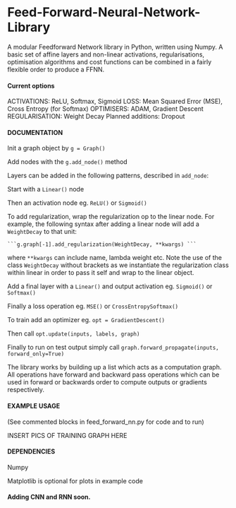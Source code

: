 # Feed-Forward-Neural-Network-Library

A modular Feedforward Network library in Python, written using Numpy. A basic set of affine layers and non-linear activations, regularisations, optimisation algorithms and cost functions can be combined in a fairly flexible order to produce a FFNN.

#### Current options

ACTIVATIONS: ReLU, Softmax, Sigmoid
LOSS: Mean Squared Error (MSE), Cross Entropy (for Softmax)
OPTIMISERS: ADAM, Gradient Descent
REGULARISATION: Weight Decay
Planned additions: Dropout

#### DOCUMENTATION

Init a graph object by ```g = Graph()```

Add nodes with the ```g.add_node()``` method

Layers can be added in the following patterns, described in ```add_node```:

Start with a ```Linear()``` node

Then an activation node eg. ```ReLU()``` or ```Sigmoid()```


To add regularization, wrap the regularization op to the linear node. For example, the following syntax after adding a linear node will add a ```WeightDecay``` to that unit:
	
	```g.graph[-1].add_regularization(WeightDecay, **kwargs) ```

where ```**kwargs``` can include name, lambda weight etc. Note the use of the class ```WeightDecay``` without brackets as we instantiate the regularization class within linear in order to pass it self and wrap to the linear object.

Add a final layer with a ```Linear()``` and output activation eg. ```Sigmoid()``` or ```Softmax()```

Finally a loss operation eg. ```MSE()``` or ```CrossEntropySoftmax()```

To train add an optimizer eg. ```opt = GradientDescent()```

Then call ```opt.update(inputs, labels, graph)```

Finally to run on test output simply call ```graph.forward_propagate(inputs, forward_only=True)```


The library works by building up a list which acts as a computation graph. All operations have forward and backward pass operations which can be used in forward or backwards order to compute outputs or gradients respectively.

#### EXAMPLE USAGE

(See commented blocks in feed_forward_nn.py for code and to run)

INSERT PICS OF TRAINING GRAPH HERE

#### DEPENDENCIES
Numpy

Matplotlib is optional for plots in example code

#### Adding CNN and RNN soon. 

